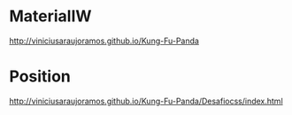 # MaterialIW
http://viniciusaraujoramos.github.io/Kung-Fu-Panda
# Position
http://viniciusaraujoramos.github.io/Kung-Fu-Panda/Desafiocss/index.html
